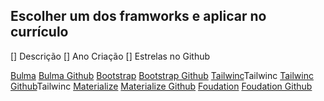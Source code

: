 ## Escolher um dos framworks e aplicar no currículo

[] Descrição
[] Ano Criação
[] Estrelas no Github

[Bulma]()
[Bulma Github]()
[Bootstrap]()
[Bootstrap Github]()
[Tailwinc]()Tailwinc 
[Tailwinc Github](https://github.com/tailwindlabs/tailwindcss)Tailwinc 
[Materialize]()
[Materialize Github]()
[Foudation]()
[Foudation Github]()
